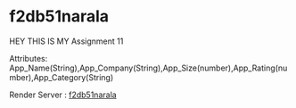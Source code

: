 # f2db51narala
HEY THIS IS MY Assignment 11

Attributes: App_Name(String),App_Company(String),App_Size(number),App_Rating(number),App_Category(String)

Render Server : [f2db51narala](https://f2db51narala.onrender.com)
